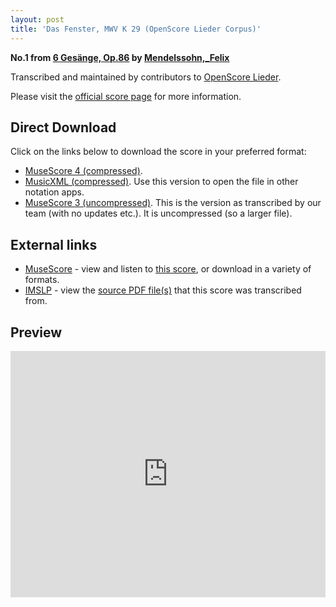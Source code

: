 ```yaml
---
layout: post
title: 'Das Fenster, MWV K 29 (OpenScore Lieder Corpus)'
---
```


__No.1 from [6 Gesänge, Op.86](https://fourscoreandmore.org/openscore/lieder/Mendelssohn%2C_Felix/6_Ges%C3%A4nge%2C_Op.86/) by [Mendelssohn,_Felix](https://fourscoreandmore.org/openscore/lieder/Mendelssohn%2C_Felix)__

Transcribed and maintained by contributors to [OpenScore Lieder].

Please visit the [official score page] for more information.

[official score page]: https://musescore.com/openscore-lieder-corpus/scores/6989284
[OpenScore Lieder]: https://musescore.com/openscore-lieder-corpus

## Direct Download

Click on the links below to download the score in your preferred format:
- [MuseScore 4 (compressed)](https://fourscoreandmore.org/openscore/lieder/Mendelssohn%2C_Felix/6_Ges%C3%A4nge%2C_Op.86/1_Das_Fenster%2C_MWV_K_29.mscz).
- [MusicXML (compressed)](https://fourscoreandmore.org/openscore/lieder/Mendelssohn%2C_Felix/6_Ges%C3%A4nge%2C_Op.86/1_Das_Fenster%2C_MWV_K_29.mxl). Use this version to open the file in other notation apps.
- [MuseScore 3 (uncompressed)](https://raw.githubusercontent.com/OpenScore/Lieder/refs/heads/main/scores/Mendelssohn%2C_Felix/6_Ges%C3%A4nge%2C_Op.86/1_Das_Fenster%2C_MWV_K_29/lc6989284.mscx). This is the version as transcribed by our team (with no updates etc.). It is uncompressed (so a larger file).

## External links

- [MuseScore] - view and listen to [this score][MuseScore], or download in a variety of formats.
- [IMSLP] - view the [source PDF file(s)][IMSLP] that this score was transcribed from.

[MuseScore]: https://musescore.com/score/6989284
[IMSLP]: https://imslp.org/wiki/Special:ReverseLookup/09356

## Preview

<iframe width="100%" height="394" src="https://musescore.com/openscore-lieder-corpus/scores/6989284/embed" frameborder="0" allowfullscreen allow="autoplay; fullscreen"></iframe>
